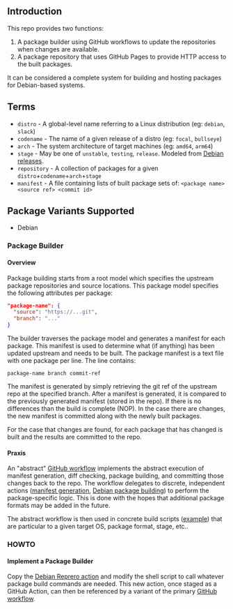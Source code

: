 
## Introduction

This repo provides two functions: 
1. A package builder using GitHub workflows to update the repositories when changes are available.  
2. A package repository that uses GitHub Pages to provide HTTP access to the built packages.

It can be considered a complete system for building and hosting packages for Debian-based systems.

## Terms

* `distro` - A global-level name referring to a Linux distribution (eg: `debian`, `slack`)
* `codename` - The name of a given release of a distro (eg: `focal`, `bullseye`)
* `arch` - The system architecture of target machines (eg: `amd64`, `arm64`)
* `stage` - May be one of `unstable`, `testing`, `release`. Modeled from [Debian releases](https://www.debian.org/releases/).
* `repository` - A collection of packages for a given `distro`+`codename`+`arch`+`stage`
* `manifest` - A file containing lists of built package sets of: `<package name> <source ref> <commit id>`

## Package Variants Supported
* Debian


### Package Builder

#### Overview

Package building starts from a root model which specifies the upstream package repositories and source locations.  This package model specifies the following attributes per package:

```json
"package-name": {
  "source": "https://...git",
  "branch": "..."
}
```

The builder traverses the package model and generates a manifest for each package.  This manifest is used to determine what (if anything) has been updated upstream and needs to be built.  The package manifest is a text file with one package per line.  The line contains:

```
package-name branch commit-ref
```

The manifest is generated by simply retrieving the git ref of the upstream repo at the specified branch.  After a manifest is generated, it is compared to the previously generated manifest (stored in the repo).  If there is no differences than the build is complete (NOP).  In the case there are changes, the new manifest is committed along with the newly built packages.

For the case that changes are found, for each package that has changed is built and the results are committed to the repo.

#### Praxis

An "abstract" [GitHub workflow](https://github.com/regolith-linux/package-repo/blob/master/.github/workflows/build-pkg-workflow.yml) implements the abstract execution of manifest generation, diff checking, package building, and committing those changes back to the repo.  The workflow delegates to discrete, independent actions ([manifest generation](https://github.com/kgilmer/build-model-manifest-action), [Debian package building](https://github.com/kgilmer/ingest-debian-reprepro-action)) to perform the package-specific logic.  This is done with the hopes that additional package formats may be added in the future.  

The abstract workflow is then used in concrete build scripts ([example](https://github.com/regolith-linux/package-repo/blob/master/.github/workflows/build-testing-debian-bullseye-arm64.yml)) that are particular to a given target OS, package format, stage, etc..

### HOWTO

#### Implement a Package Builder

Copy the [Debian Reprero action](https://github.com/kgilmer/ingest-debian-reprepro-action) and modify the shell script to call whatever package build commands are needed.  This new action, once staged as a GitHub Action, can then be referenced by a variant of the primary [GitHub workflow](https://github.com/regolith-linux/package-repo/blob/master/.github/workflows/build-pkg-workflow.yml).